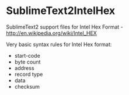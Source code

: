 SublimeText2IntelHex
====================

SublimeText2 support files for Intel Hex Format  - http://en.wikipedia.org/wiki/Intel_HEX

Very basic syntax rules for Intel Hex format:

- start-code
- byte count
- address
- record type
- data
- checksum


